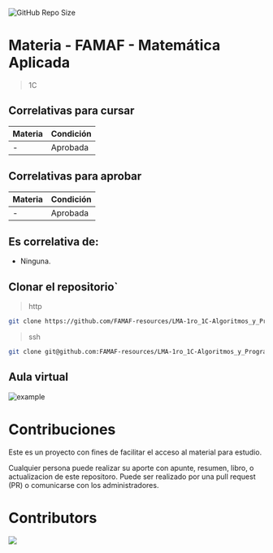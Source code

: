 ![GitHub Repo Size](https://img.shields.io/github/repo-size/FAMAF-resources/LMA-1ro_1C-Algoritmos_y_Programacion-FAMAF)

# Materia - FAMAF - Matemática Aplicada

> 1C

## Correlativas para **cursar**

| Materia               | Condición    |
| --------------------- | ------------ |
| -   | Aprobada     |

## Correlativas para **aprobar**

| Materia               | Condición    |
| --------------------- | ------------ |
| -   | Aprobada     |

## Es correlativa de:

- Ninguna.

## Clonar el repositorio`

> http

```bash
git clone https://github.com/FAMAF-resources/LMA-1ro_1C-Algoritmos_y_Programacion-FAMAF.git
```

> ssh

```bash
git clone git@github.com:FAMAF-resources/LMA-1ro_1C-Algoritmos_y_Programacion-FAMAF.git
```

## Aula virtual

![example](url)

# Contribuciones

Este es un proyecto con fines de facilitar el acceso al material para estudio.

Cualquier persona puede realizar su aporte con apunte, resumen, libro, o actualizacion de este repositoro. Puede ser realizado por una pull request (PR) o comunicarse con los administradores.

# Contributors
<a href="https://github.com/FAMAF-resources/LMA-1ro_1C-Algoritmos_y_Programacion-FAMAF/graphs/contributors">
  <img src="https://contrib.rocks/image?repo=FAMAF-resources/LMA-1ro_1C-Algoritmos_y_Programacion-FAMAF"/>
</a>
